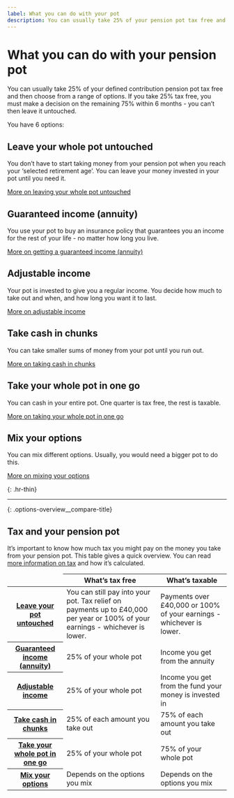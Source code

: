 ```yaml
---
label: What you can do with your pot
description: You can usually take 25% of your pension pot tax free and then choose from a range of options.
---
```

# What you can do with your pension pot

You can usually take 25% of your defined contribution pension pot tax free and then choose from a range of options. If you take 25% tax free, you must make a decision on the remaining 75% within 6 months - you can’t then leave it untouched.

You have 6 options:

<div class="options-overview">
  <div class="options-overview__item">
    <div class="circle circle--s circle--leave-pot-untouched"></div>
    <h2>Leave your whole pot untouched</h2>
    <p>You don’t have to start taking money from your pension pot when you reach your ‘selected retirement age’. You can leave your money invested in your pot until you need it.</p>
    <p><a href="/leave-pot-untouched">More on leaving your whole pot untouched</a></p>
  </div>
  <div class="options-overview__item">
    <div class="circle circle--s circle--guaranteed-income"></div>
    <h2>Guaranteed income (annuity)</h2>
    <p>You use your pot to buy an insurance policy that guarantees you an income for the rest of your life - no matter how long you live.</p>
    <p><a href="/guaranteed-income">More on getting a guaranteed income (annuity)</a></p>
  </div>
  <div class="options-overview__item">
    <div class="circle circle--s circle--adjustable-income"></div>
    <h2>Adjustable income</h2>
    <p>Your pot is invested to give you a regular income. You decide how much to take out and when, and how long you want it to last.</p>
    <p><a href="/adjustable-income">More on adjustable income</a></p>
  </div>
  <div class="options-overview__item">
    <div class="circle circle--s circle--take-cash"></div>
    <h2>Take cash in chunks</h2>
    <p>You can take smaller sums of money from your pot until you run out.</p>
    <p><a href="/take-cash-in-chunks">More on taking cash in chunks</a></p>
  </div>
  <div class="options-overview__item">
    <div class="circle circle--s circle--whole-pot"></div>
    <h2>Take your whole pot in one go</h2>
    <p>You can cash in your entire pot. One quarter is tax free, the rest is taxable.</p>
    <p><a href="/take-whole-pot">More on taking your whole pot in one go</a></p>
  </div>
  <div class="options-overview__item">
    <div class="circle circle--s circle--mix-options"></div>
    <h2>Mix your options</h2>
    <p>You can mix different options. Usually, you would need a bigger pot to do this.</p>
    <p><a href="/mix-options">More on mixing your options</a></p>
  </div>
</div>

{: .hr-thin}
* * *

{: .options-overview__compare-title}
## Tax and your pension pot

It’s important to know how much tax you might pay on the money you take from your pension pot. This table gives a quick overview. You can read [more information on tax](/tax) and how it’s calculated.

<div class="ga-options-table">
  <table class="options-table">
    <thead>
      <tr>
        <td></td>
        <th scope="col">
          What’s tax free
        </th>
        <th scope="col">
          What’s taxable
        </th>
      </tr>
    </thead>
    <tbody>
      <tr>
        <th scope="row">
          <a href="/leave-pot-untouched">Leave your pot untouched</a>
        </th>
        <td>
          You can still pay into your pot. Tax relief on payments up to £40,000 per year or 100% of your earnings - whichever is lower.
        </td>
        <td>
          Payments over £40,000 or 100% of your earnings - whichever is lower.
        </td>
      </tr>
      <tr>
        <th scope="row">
          <a href="/guaranteed-income">Guaranteed income (annuity)</a>
        </th>
        <td>
          25% of your whole pot
        </td>
        <td>
          Income you get from the annuity
        </td>
      </tr>
      <tr>
        <th scope="row">
          <a href="/adjustable-income">Adjustable income</a>
        </th>
        <td>
          25% of your whole pot
        </td>
        <td>
          Income you get from the fund your money is invested in
        </td>
      </tr>
      <tr>
        <th scope="row">
          <a href="/take-cash-in-chunks">Take cash in chunks</a>
        </th>
        <td>
          25% of each amount you take out
        </td>
        <td>
          75% of each amount you take out
        </td>
      </tr>
      <tr>
        <th scope="row">
          <a href="/take-whole-pot">Take your whole pot in one go</a>
        </th>
        <td>
          25% of your whole pot
        </td>
        <td>
          75% of your whole pot
        </td>
      </tr>
      <tr>
        <th scope="row">
          <a href="/mix-options">Mix your options</a>
        </th>
        <td>
          Depends on the options you mix
        </td>
        <td>
          Depends on the options you mix
        </td>
      </tr>
    </tbody>
  </table>
</div>
